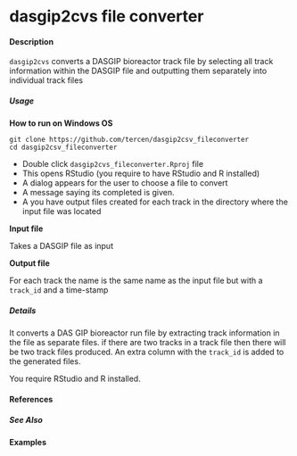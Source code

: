 # dasgip2cvs file converter

#### Description
`dasgip2cvs` converts a DASGIP bioreactor track file by selecting all track information within the DASGIP file and outputting them separately into individual track files

##### Usage

__How to run on Windows OS__
```
git clone https://github.com/tercen/dasgip2csv_fileconverter
cd dasgip2csv_fileconverter
```

* Double click `dasgip2cvs_fileconverter.Rproj` file
* This opens RStudio (you require to have RStudio and R installed)
* A dialog appears for the user to choose a file to convert
* A message saying its completed is given.
* A you have output files created for each track in the directory where the input file was located

__Input file__

Takes a DASGIP file as input

__Output file__

For each track the name is the same name as the input file but with a `track_id` and a time-stamp


##### Details

It converts a DAS GIP bioreactor run file by extracting track information in the file as separate files. if there are two tracks in a track file then there will be two track files produced. An extra column with the `track_id` is added to the generated files.

You require RStudio and R installed.

#### References

##### See Also

#### Examples
